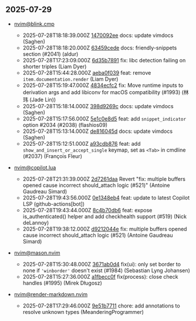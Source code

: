 ## 2025-07-29

* nvim@blink.cmp
  - 2025-07-28T18:18:39.000Z [1470092ee](https://github.com/Saghen/blink.cmp/commit/1470092eeac5df0f9c296500bcc50720421a02a7) docs: update vimdocs (Saghen)
  - 2025-07-28T18:18:20.000Z [63459cede](https://github.com/Saghen/blink.cmp/commit/63459cedefcd1130849ca2e96c952b4e29815f35) docs: friendly-snippets section (#2041) (aldur)
  - 2025-07-28T17:23:09.000Z [6d35b7891](https://github.com/Saghen/blink.cmp/commit/6d35b7891717b65dcd8488471cc7cd747472d038) fix: libc detection failing on shorter triples (Liam Dyer)
  - 2025-07-28T15:44:28.000Z [aeba0f039](https://github.com/Saghen/blink.cmp/commit/aeba0f03985c7590d13606ea8ceb9a05c4995d38) feat: remove `item.documentation.render` (Liam Dyer)
  - 2025-07-28T15:19:47.000Z [4834ecfc2](https://github.com/Saghen/blink.cmp/commit/4834ecfc2312b66436803c10acb6310391ddd43e) fix: Move runtime inputs to derivation args and add libiconv for macOS compatibility (#1993) (林玮 (Jade Lin))
  - 2025-07-28T15:18:14.000Z [398d9269c](https://github.com/Saghen/blink.cmp/commit/398d9269c9627879373894ed73980961ae2c1acf) docs: update vimdocs (Saghen)
  - 2025-07-28T15:17:56.000Z [5e1c0e8d5](https://github.com/Saghen/blink.cmp/commit/5e1c0e8d54a266c7b1f629e943c0b360bcd9cd39) feat: add `snippet_indicator` option #2034 (#2038) (flashios09)
  - 2025-07-28T15:13:14.000Z [de816045d](https://github.com/Saghen/blink.cmp/commit/de816045d27ab54742464e1b8f0187eda1752fe6) docs: update vimdocs (Saghen)
  - 2025-07-28T15:12:51.000Z [a93cdb876](https://github.com/Saghen/blink.cmp/commit/a93cdb8769ac17ffe2abc7196f6ab9e500af1f37) feat: add `show_and_insert_or_accept_single` keymap, set as `<Tab>` in cmdline (#2037) (François Fleur)

* nvim@copilot.lua
  - 2025-07-28T21:31:39.000Z [2d7261daa](https://github.com/zbirenbaum/copilot.lua/commit/2d7261daa24e4f52e5525941caad92e614287875) Revert "fix: multiple buffers opened cause incorrect should_attach logic (#521)" (Antoine Gaudreau Simard)
  - 2025-07-28T19:43:56.000Z [0e1348eb4](https://github.com/zbirenbaum/copilot.lua/commit/0e1348eb460891d2355efd7c6c1e8368ada8e96e) feat: update to latest Copilot LSP (github-actions[bot])
  - 2025-07-28T19:43:44.000Z [8c4b70db6](https://github.com/zbirenbaum/copilot.lua/commit/8c4b70db616a6adaf9b5287820e5e1c6694c398e) feat: expose is_authenticated() helper and add checkhealth support (#519) (Nick deLannoy)
  - 2025-07-28T19:38:12.000Z [d9212044e](https://github.com/zbirenbaum/copilot.lua/commit/d9212044e748607788c70d91cfadf53cd58054e4) fix: multiple buffers opened cause incorrect should_attach logic (#521) (Antoine Gaudreau Simard)

* nvim@mason.nvim
  - 2025-07-28T15:30:48.000Z [3671ab0d4](https://github.com/mason-org/mason.nvim/commit/3671ab0d40aa5bd24b1686562bd0a23391ecf76a) fix(ui): only set border to none if `'winborder'` doesn't exist (#1984) (Sebastian Lyng Johansen)
  - 2025-07-28T15:27:36.000Z [a1fbecc0f](https://github.com/mason-org/mason.nvim/commit/a1fbecc0fd76300e8fe84879fb1531f35cf7b018) fix(process): close check handles (#1995) (Mirek Długosz)

* nvim@render-markdown.nvim
  - 2025-07-28T17:29:46.000Z [9e51b7711](https://github.com/MeanderingProgrammer/render-markdown.nvim/commit/9e51b7711c6159511e966dc42fafd58a9db9ad1d) chore: add annotations to resolve unknown types (MeanderingProgrammer)